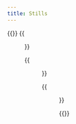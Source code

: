 ```yaml
---
title: Stills
---
```


{{<gallery caption-effect="none">}}
  {{<figure
    caption= "Abstracts" 
    class="no-photoswipe"
    link="/categories/abstracts/"
    src="https://res.cloudinary.com/rama-llama/image/upload/v1584983263/Colors_lsjyum.jpg">}}
  
  {{<figure 
    caption="Flowers"
    class="no-photoswipe"
    link="/categories/flowers/"
    src="https://res.cloudinary.com/rama-llama/image/upload/v1584986716/White_Zinnia_ksufjy.jpg">}}
  
  {{<figure
    caption="Studio"
    class="no-photoswipe"
    link="/categories/studio/"
    src="https://res.cloudinary.com/rama-llama/image/upload/v1596654460/White_Horns_avecen.jpg">}}


{{</gallery >}}

